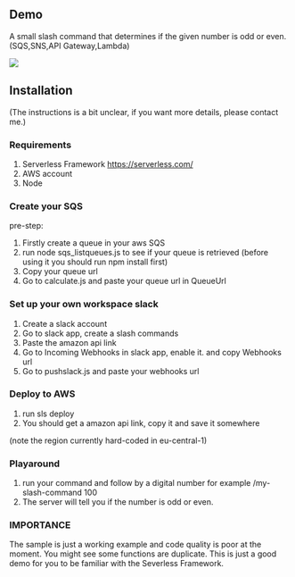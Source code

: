 ## Demo

A small slash command that determines if the given number is odd or even. (SQS,SNS,API Gateway,Lambda)

![](https://github.com/RyanDaDeng/serverless-slack-command/blob/master/demo.gif)

## Installation

(The instructions is a bit unclear, if you want more details, please contact me.)

### Requirements
1. Serverless Framework https://serverless.com/
2. AWS account
3. Node

### Create your SQS

pre-step:
1. Firstly create a queue in your aws SQS
2. run node sqs_listqueues.js to see if your queue is retrieved (before using it you should run npm install first)
3. Copy your queue url
4. Go to calculate.js and paste your queue url in QueueUrl

### Set up your own workspace slack

1. Create a slack account
2. Go to slack app, create a slash commands
3. Paste the amazon api link
4. Go to Incoming Webhooks in slack app, enable it. and copy Webhooks url
5. Go to pushslack.js and paste your webhooks url


### Deploy to AWS
1. run sls deploy
2. You should get a amazon api link, copy it and save it somewhere

(note the region currently hard-coded in eu-central-1)

### Playaround
1. run your command and follow by a digital number for example /my-slash-command 100
2. The server will tell you if the number is odd or even.

### IMPORTANCE
The sample is just a working example and code quality is poor at the moment. You might see some functions are duplicate.
This is just a good demo for you to be familiar with the Severless Framework.

